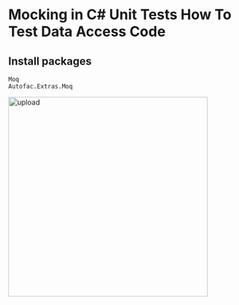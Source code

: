 # Mocking in C# Unit Tests How To Test Data Access Code

## Install packages
```
Moq
Autofac.Extras.Moq
```

<img src="/pictures/test_project.png" title="upload"  width="400">
